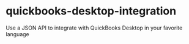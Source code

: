 # quickbooks-desktop-integration
Use a JSON API to integrate with QuickBooks Desktop in your favorite language
